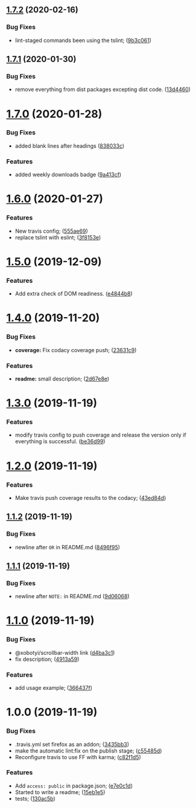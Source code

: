 ## [1.7.2](https://github.com/xobotyi/should-reverse-rtl-scroll/compare/v1.7.1...v1.7.2) (2020-02-16)


### Bug Fixes

* lint-staged commands been using the tslint; ([9b3c061](https://github.com/xobotyi/should-reverse-rtl-scroll/commit/9b3c061d6290c45f6fcc9ee9c1fd4a4d02b28ff8))

## [1.7.1](https://github.com/xobotyi/should-reverse-rtl-scroll/compare/v1.7.0...v1.7.1) (2020-01-30)


### Bug Fixes

* remove everything from dist packages excepting dist code. ([13d4460](https://github.com/xobotyi/should-reverse-rtl-scroll/commit/13d446004531b3febad952940d812325bcd7db9a))

# [1.7.0](https://github.com/xobotyi/should-reverse-rtl-scroll/compare/v1.6.0...v1.7.0) (2020-01-28)


### Bug Fixes

* added blank lines after headings ([838033c](https://github.com/xobotyi/should-reverse-rtl-scroll/commit/838033c6b68f377b9911ba745dbe890b3a197ef7))


### Features

* added weekly downloads badge ([9a413cf](https://github.com/xobotyi/should-reverse-rtl-scroll/commit/9a413cf2fcedbd18d7e5b12508f181fcb747968d))

# [1.6.0](https://github.com/xobotyi/should-reverse-rtl-scroll/compare/v1.5.0...v1.6.0) (2020-01-27)


### Features

* New travis config; ([555ae69](https://github.com/xobotyi/should-reverse-rtl-scroll/commit/555ae69c1f721a70239cbd6b4f5c063053d1b08f))
* replace tslint with eslint; ([3f8153e](https://github.com/xobotyi/should-reverse-rtl-scroll/commit/3f8153ea97886aab62456cc23aa9b9a218efe270))

# [1.5.0](https://github.com/xobotyi/should-reverse-rtl-scroll/compare/v1.4.0...v1.5.0) (2019-12-09)


### Features

* Add extra check of DOM readiness. ([e4844b8](https://github.com/xobotyi/should-reverse-rtl-scroll/commit/e4844b84bd9493cb817d8ec14af25fb5b72211f8))

# [1.4.0](https://github.com/xobotyi/should-reverse-rtl-scroll/compare/v1.3.0...v1.4.0) (2019-11-20)


### Bug Fixes

* **coverage:** Fix codacy coverage push; ([23631c9](https://github.com/xobotyi/should-reverse-rtl-scroll/commit/23631c941d2aad2d0d2309109b89ddc08be14732))


### Features

* **readme:** small description; ([2d67e8e](https://github.com/xobotyi/should-reverse-rtl-scroll/commit/2d67e8e2b948b83af5f50a292604ccd4271125f7))

# [1.3.0](https://github.com/xobotyi/should-reverse-rtl-scroll/compare/v1.2.0...v1.3.0) (2019-11-19)


### Features

* modify travis config to push coverage and release the version only if everything is successful. ([be36d99](https://github.com/xobotyi/should-reverse-rtl-scroll/commit/be36d9942871b1be95b6c79da158f2131cc8449c))

# [1.2.0](https://github.com/xobotyi/should-reverse-rtl-scroll/compare/v1.1.2...v1.2.0) (2019-11-19)


### Features

* Make travis push coverage results to the codacy; ([43ed84d](https://github.com/xobotyi/should-reverse-rtl-scroll/commit/43ed84d6d79024b1156fb3e7661b77143b21186f))

## [1.1.2](https://github.com/xobotyi/should-reverse-rtl-scroll/compare/v1.1.1...v1.1.2) (2019-11-19)


### Bug Fixes

* newline after `OR` in README.md ([8496f95](https://github.com/xobotyi/should-reverse-rtl-scroll/commit/8496f950c6c1463efba9f3fcaf8ad375b482c6f4))

## [1.1.1](https://github.com/xobotyi/should-reverse-rtl-scroll/compare/v1.1.0...v1.1.1) (2019-11-19)


### Bug Fixes

* newline after `NOTE:` in README.md ([9d06068](https://github.com/xobotyi/should-reverse-rtl-scroll/commit/9d0606861aaf7d637ab977c73808a3071069bf0a))

# [1.1.0](https://github.com/xobotyi/should-reverse-rtl-scroll/compare/v1.0.0...v1.1.0) (2019-11-19)


### Bug Fixes

* @xobotyi/scrollbar-width link ([d4ba3c1](https://github.com/xobotyi/should-reverse-rtl-scroll/commit/d4ba3c19d7f5adacedc128118a19ee8dd9264695))
* fix description; ([4913a59](https://github.com/xobotyi/should-reverse-rtl-scroll/commit/4913a5985b5c7d20cd281085f95275b9fc16e064))


### Features

* add usage example; ([366437f](https://github.com/xobotyi/should-reverse-rtl-scroll/commit/366437f1a523488ca6acf91dcf35026d9bebf425))

# 1.0.0 (2019-11-19)


### Bug Fixes

* .travis.yml set firefox as an addon; ([3435bb3](https://github.com/xobotyi/should-reverse-rtl-scroll/commit/3435bb36063cb08eb2808f9c6924eb12ef0697fe))
* make the automatic lint:fix on the publish stage; ([c55485d](https://github.com/xobotyi/should-reverse-rtl-scroll/commit/c55485d844e0d8258b59e985355d1be44e0010b6))
* Reconfigure travis to use FF with karma; ([c82f1d5](https://github.com/xobotyi/should-reverse-rtl-scroll/commit/c82f1d50a16c0548e0d4cc8e3dd467c909746b7b))


### Features

* Add `access: public` in package.json; ([e7e0c1d](https://github.com/xobotyi/should-reverse-rtl-scroll/commit/e7e0c1de2ecec8292bf4c7052ba3950d322f9b37))
* Started to write a readme; ([15eb1e5](https://github.com/xobotyi/should-reverse-rtl-scroll/commit/15eb1e5bce1141eab3f9fe9a7804c254c0fa2b87))
* tests; ([130ac5b](https://github.com/xobotyi/should-reverse-rtl-scroll/commit/130ac5b1fc04d6fd6340ad46167b21cf233b76ba))
